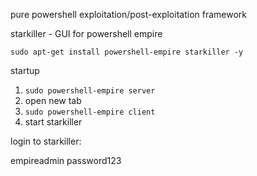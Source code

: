 pure powershell exploitation/post-exploitation framework

starkiller - GUI for powershell empire

`sudo apt-get install powershell-empire starkiller -y`

startup

1. `sudo powershell-empire server`
2. open new tab
3. `sudo powershell-empire client`
4. start starkiller

login to starkiller:

empireadmin
password123